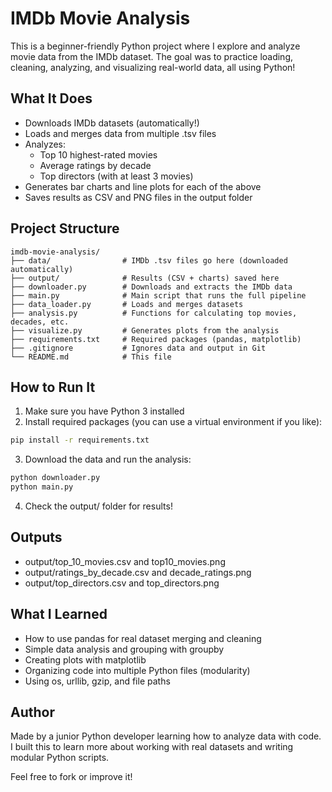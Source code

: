 # IMDb Movie Analysis

This is a beginner-friendly Python project where I explore and analyze movie data from the IMDb dataset. The goal was to practice loading, cleaning, analyzing, and visualizing real-world data, all using Python!

## What It Does

- Downloads IMDb datasets (automatically!)
- Loads and merges data from multiple .tsv files
- Analyzes:
  - Top 10 highest-rated movies
  - Average ratings by decade
  - Top directors (with at least 3 movies)
- Generates bar charts and line plots for each of the above
- Saves results as CSV and PNG files in the output folder

## Project Structure

```
imdb-movie-analysis/
├── data/                # IMDb .tsv files go here (downloaded automatically)
├── output/              # Results (CSV + charts) saved here
├── downloader.py        # Downloads and extracts the IMDb data
├── main.py              # Main script that runs the full pipeline
├── data_loader.py       # Loads and merges datasets
├── analysis.py          # Functions for calculating top movies, decades, etc.
├── visualize.py         # Generates plots from the analysis
├── requirements.txt     # Required packages (pandas, matplotlib)
├── .gitignore           # Ignores data and output in Git
└── README.md            # This file
```

## How to Run It

1. Make sure you have Python 3 installed
2. Install required packages (you can use a virtual environment if you like):

```bash
pip install -r requirements.txt
```

3. Download the data and run the analysis:

```bash
python downloader.py
python main.py
```

4. Check the output/ folder for results!

## Outputs

- output/top_10_movies.csv and top10_movies.png
- output/ratings_by_decade.csv and decade_ratings.png
- output/top_directors.csv and top_directors.png

## What I Learned

- How to use pandas for real dataset merging and cleaning
- Simple data analysis and grouping with groupby
- Creating plots with matplotlib
- Organizing code into multiple Python files (modularity)
- Using os, urllib, gzip, and file paths

## Author

Made by a junior Python developer learning how to analyze data with code. I built this to learn more about working with real datasets and writing modular Python scripts.

Feel free to fork or improve it!